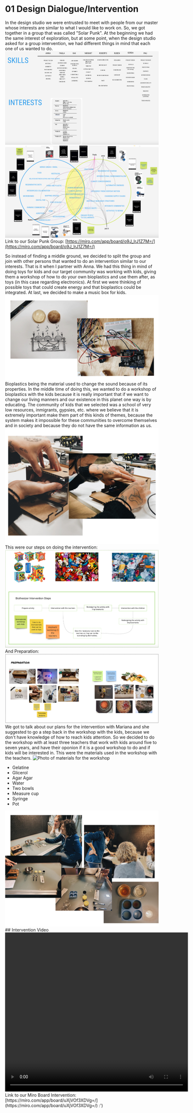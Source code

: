 
# 01 Design Dialogue/Intervention

In the design studio we were entrusted to meet with people from our master whose interests are similar to what I would like to work on. So, we got together in a group that was called "Solar Punk". At the beginning we had the same interest of exploration, but at some point, when the design studio asked for a group intervention, we had different things in mind that each one of us wanted to do.
<img src= "../../images/SolarPunks.png" alt="Photo of Solar PUnks Group interests">
<img src= "../../images/solarpunksmap.png" alt="Photo of Solar PUnks Group Conceptual map">
Link to our Solar Punk Group:
[https://miro.com/app/board/o9J_lrJ1Z7M=/](https://miro.com/app/board/o9J_lrJ1Z7M=/)

So instead of finding a middle ground, we decided to split the group and join with other persons that wanted to do an intervention similar to our interests. That is it when I partner with Anna. We had this thing in mind of doing toys for kids and our target community was working with kids, giving them a workshop of how to do your own bioplastics and use them after, as toys (in this case regarding electronics). At first we were thinking of possible toys that could create energy and that bioplastics could be integrated. At last, we decided to make a music box for kids. 
<img src= "../../images/biothe.jpg" alt="Photo of our music box">
Bioplastics being the material used to change the sound because of its properties. In the middle time of doing this, we wanted to do a workshop of bioplastics with the kids because it is really important that if we want to change our living manners and our existence in this planet one way is by educating. The community of kids that we selected was a school of very low resources, inmigrants, gypsies, etc. where we believe that it is extremely important make them part of this kinds of themes, because the system makes it impossible for these communities to overcome themselves and in society and because they do not have the same information as us.
<img src= "../../images/machinecons.png" alt="Photo of the construction of music box">
This were our steps on doing the intervention:
<img src= "../../images/BIOthesizer intervention steps.png" alt="Photo of our intervention steps">
And Preparation:
<img src= "../../images/Preparation.png" alt="Photo of Preparation steps">
We got to talk about our plans for the intervention with Mariana and she suggested to go a step back in the workshop with the kids, because we don't have knowledge of how to reach kids attention. So we decided to do the workshop with at least three teachers that work with kids around five to seven years, and have their oponion if it is a good workshop to do and if kids will be interested in.
This were the materials used in the workshop with the teachers.
<img src= "../../images/materials1.jpg" alt="Photo of materials for the workshop">
- Gelatine
- Glicerol
- Agar Agar
- Water
- Two bowls
- Measure cup
- Syringe
- Pot
<img src= "../../images/workshop.png" alt="Photo of teachers doing workshop">
## Intervention Video
<video src= "../../images/Biothesizer_KaiAnna.mp4" width="600" height="520" controls></video>
Link to our Miro Board Intervention:
[https://miro.com/app/board/uXjVOf3XDVg=/](https://miro.com/app/board/uXjVOf3XDVg=/)
:')